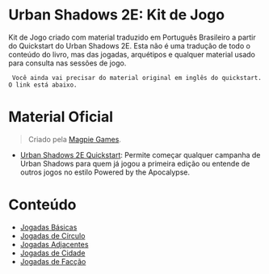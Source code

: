 # Urban Shadows 2E: Kit de Jogo

Kit de Jogo criado com material traduzido em Português Brasileiro a partir do Quickstart do Urban Shadows 2E. Esta não é uma tradução de todo o conteúdo do livro, mas das jogadas, arquétipos e qualquer material usado para consulta nas sessões de jogo.

     Você ainda vai precisar do material original em inglês do quickstart. O link está abaixo.

# Material Oficial

> Criado pela [Magpie Games](https://magpiegames.com/).

- [Urban Shadows 2E Quickstart](https://www.drivethrurpg.com/product/333500/Urban-Shadows-2nd-Ed-Quickstart): Permite começar qualquer campanha de Urban Shadows para quem já jogou a primeira edição ou entende de outros jogos no estilo Powered by the Apocalypse.

# Conteúdo

- [Jogadas Básicas](/Urban%20Shadows%202e/markdown/Jogadas%20B%C3%A1sicas.md)
- [Jogadas de Círculo](/Urban%20Shadows%202e/markdown/Jogadas%20de%20Círculo.md)
- [Jogadas Adjacentes](/Urban%20Shadows%202e/markdown/Jogadas%20Adjacentes.md)
- [Jogadas de Cidade](/Urban%20Shadows%202e/markdown/Jogadas%20de%20Cidade.md)
- [Jogadas de Facção](/Urban%20Shadows%202e/markdown/Jogadas%20de%20Facção.md)
